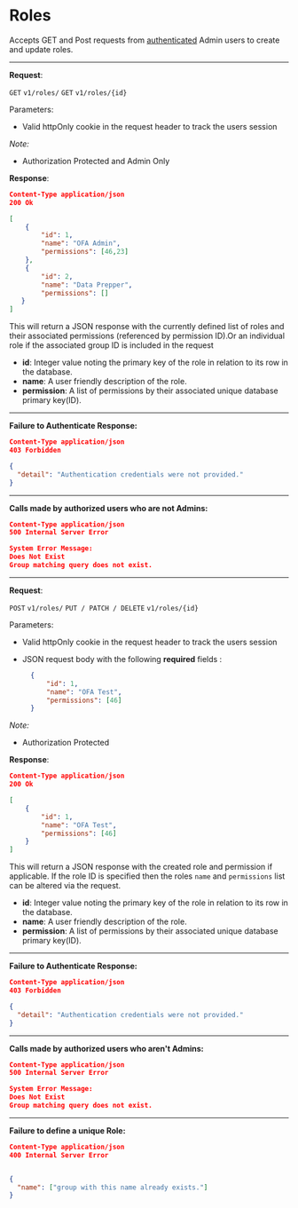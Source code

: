 
# Roles 
Accepts GET and Post requests from [authenticated](api/authentication.md) Admin users to create and update  roles. 

 
----
**Request**:

`GET` `v1/roles/`
`GET` `v1/roles/{id}`

Parameters:

- Valid httpOnly cookie in the request header to track the users session

*Note:*

- Authorization Protected and Admin Only 

**Response**:

```json
Content-Type application/json
200 Ok

[
    {
        "id": 1,
        "name": "OFA Admin",
        "permissions": [46,23]
    },
    {
        "id": 2,
        "name": "Data Prepper",
        "permissions": []
   }
]
```

This will return a JSON response with the currently defined list of roles and their associated permissions (referenced by permission ID).Or an individual role if the associated group ID is included in the request

- **id**: Integer value noting the primary key of the role in relation to its row in the database.
- **name**: A user friendly description of the role.
- **permission**: A list of permissions by their associated unique database primary key(ID). 

----
**Failure to Authenticate Response:**

```json
Content-Type application/json
403 Forbidden

{
  "detail": "Authentication credentials were not provided."
}
```
----
**Calls made by authorized users who are not Admins:**
```json
Content-Type application/json
500 Internal Server Error

System Error Message:
Does Not Exist
Group matching query does not exist.

```
----

**Request**:

`POST` `v1/roles/` 
`PUT / PATCH / DELETE` `v1/roles/{id}`

Parameters:

- Valid httpOnly cookie in the request header to track the users session

- JSON request body with the following **required** fields :
  ```json
    {
        "id": 1,
        "name": "OFA Test",
        "permissions": [46]
    }
  ```

*Note:*

- Authorization Protected 

**Response**:

```json
Content-Type application/json
200 Ok

[
    {
        "id": 1,
        "name": "OFA Test",
        "permissions": [46]
    }
]
```

This will return a JSON response with the created role and permission if applicable. If the role ID is specified  then the roles `name` and `permissions` list can be altered via the request.

- **id**: Integer value noting the primary key of the role in relation to its row in the database.
- **name**: A user friendly description of the role.
- **permission**: A list of permissions by their associated unique database primary key(ID). 

----
**Failure to Authenticate Response:**

```json
Content-Type application/json
403 Forbidden

{
  "detail": "Authentication credentials were not provided."
}
```
----
**Calls made by authorized users who aren't Admins:**
```json
Content-Type application/json
500 Internal Server Error

System Error Message:
Does Not Exist
Group matching query does not exist.

```
----
 **Failure to define a unique Role:**
```json
Content-Type application/json
400 Internal Server Error


{
  "name": ["group with this name already exists."]
}

```